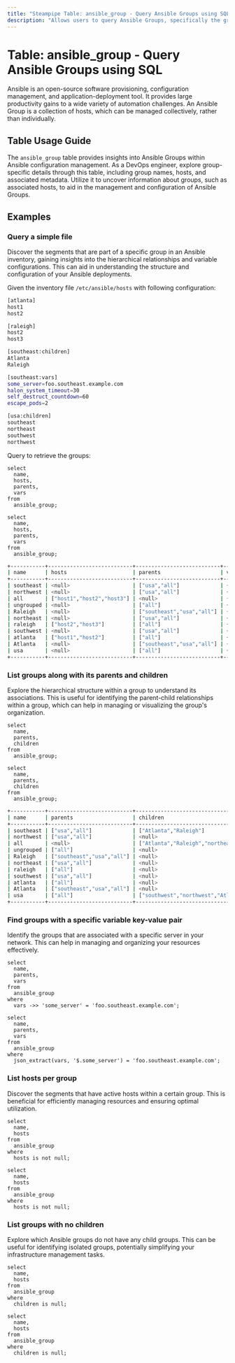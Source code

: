 ```yaml
---
title: "Steampipe Table: ansible_group - Query Ansible Groups using SQL"
description: "Allows users to query Ansible Groups, specifically the group details and associated hosts, providing insights into the configuration and management of Ansible Groups."
---
```


# Table: ansible_group - Query Ansible Groups using SQL

Ansible is an open-source software provisioning, configuration management, and application-deployment tool. It provides large productivity gains to a wide variety of automation challenges. An Ansible Group is a collection of hosts, which can be managed collectively, rather than individually.

## Table Usage Guide

The `ansible_group` table provides insights into Ansible Groups within Ansible configuration management. As a DevOps engineer, explore group-specific details through this table, including group names, hosts, and associated metadata. Utilize it to uncover information about groups, such as associated hosts, to aid in the management and configuration of Ansible Groups.

## Examples

### Query a simple file
Discover the segments that are part of a specific group in an Ansible inventory, gaining insights into the hierarchical relationships and variable configurations. This can aid in understanding the structure and configuration of your Ansible deployments.

Given the inventory file `/etc/ansible/hosts` with following configuration:

```bash
[atlanta]
host1
host2

[raleigh]
host2
host3

[southeast:children]
Atlanta
Raleigh

[southeast:vars]
some_server=foo.southeast.example.com
halon_system_timeout=30
self_destruct_countdown=60
escape_pods=2

[usa:children]
southeast
northeast
southwest
northwest
```

Query to retrieve the groups:


```sql+postgres
select
  name,
  hosts,
  parents,
  vars
from
  ansible_group;
```

```sql+sqlite
select
  name,
  hosts,
  parents,
  vars
from
  ansible_group;
```

```sh
+-----------+---------------------------+---------------------------+--------------------------------------------------------------------------------------------------------------------------+
| name      | hosts                     | parents                   | vars                                                                                                                     |
+-----------+---------------------------+---------------------------+--------------------------------------------------------------------------------------------------------------------------+
| southeast | <null>                    | ["usa","all"]             | {"escape_pods":"2","halon_system_timeout":"30","self_destruct_countdown":"60","some_server":"foo.southeast.example.com"} |
| northwest | <null>                    | ["usa","all"]             | {}                                                                                                                       |
| all       | ["host1","host2","host3"] | <null>                    | {}                                                                                                                       |
| ungrouped | <null>                    | ["all"]                   | {}                                                                                                                       |
| Raleigh   | <null>                    | ["southeast","usa","all"] | {"escape_pods":"2","halon_system_timeout":"30","self_destruct_countdown":"60","some_server":"foo.southeast.example.com"} |
| northeast | <null>                    | ["usa","all"]             | {}                                                                                                                       |
| raleigh   | ["host2","host3"]         | ["all"]                   | {}                                                                                                                       |
| southwest | <null>                    | ["usa","all"]             | {}                                                                                                                       |
| atlanta   | ["host1","host2"]         | ["all"]                   | {}                                                                                                                       |
| Atlanta   | <null>                    | ["southeast","usa","all"] | {"escape_pods":"2","halon_system_timeout":"30","self_destruct_countdown":"60","some_server":"foo.southeast.example.com"} |
| usa       | <null>                    | ["all"]                   | {}                                                                                                                       |
+-----------+---------------------------+---------------------------+--------------------------------------------------------------------------------------------------------------------------+
```

### List groups along with its parents and children
Explore the hierarchical structure within a group to understand its associations. This is useful for identifying the parent-child relationships within a group, which can help in managing or visualizing the group's organization.

```sql+postgres
select
  name,
  parents,
  children
from
  ansible_group;
```

```sql+sqlite
select
  name,
  parents,
  children
from
  ansible_group;
```

```sh
+-----------+---------------------------+-------------------------------------------------------------------------------------------------------------+
| name      | parents                   | children                                                                                                    |
+-----------+---------------------------+-------------------------------------------------------------------------------------------------------------+
| southeast | ["usa","all"]             | ["Atlanta","Raleigh"]                                                                                       |
| northwest | ["usa","all"]             | <null>                                                                                                      |
| all       | <null>                    | ["Atlanta","Raleigh","northeast","raleigh","southwest","usa","ungrouped","atlanta","southeast","northwest"] |
| ungrouped | ["all"]                   | <null>                                                                                                      |
| Raleigh   | ["southeast","usa","all"] | <null>                                                                                                      |
| northeast | ["usa","all"]             | <null>                                                                                                      |
| raleigh   | ["all"]                   | <null>                                                                                                      |
| southwest | ["usa","all"]             | <null>                                                                                                      |
| atlanta   | ["all"]                   | <null>                                                                                                      |
| Atlanta   | ["southeast","usa","all"] | <null>                                                                                                      |
| usa       | ["all"]                   | ["southwest","northwest","Atlanta","Raleigh","northeast","southeast"]                                       |
+-----------+---------------------------+-------------------------------------------------------------------------------------------------------------+
```

### Find groups with a specific variable key-value pair
Identify the groups that are associated with a specific server in your network. This can help in managing and organizing your resources effectively.

```sql+postgres
select
  name,
  parents,
  vars
from
  ansible_group
where
  vars ->> 'some_server' = 'foo.southeast.example.com';
```

```sql+sqlite
select
  name,
  parents,
  vars
from
  ansible_group
where
  json_extract(vars, '$.some_server') = 'foo.southeast.example.com';
```

### List hosts per group
Discover the segments that have active hosts within a certain group. This is beneficial for efficiently managing resources and ensuring optimal utilization.

```sql+postgres
select
  name,
  hosts
from
  ansible_group
where
  hosts is not null;
```

```sql+sqlite
select
  name,
  hosts
from
  ansible_group
where
  hosts is not null;
```

### List groups with no children
Explore which Ansible groups do not have any child groups. This can be useful for identifying isolated groups, potentially simplifying your infrastructure management tasks.

```sql+postgres
select
  name,
  hosts
from
  ansible_group
where
  children is null;
```

```sql+sqlite
select
  name,
  hosts
from
  ansible_group
where
  children is null;
```